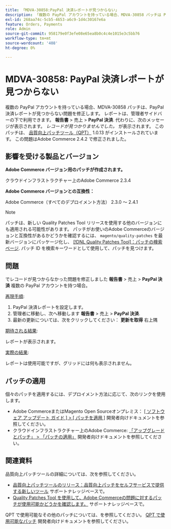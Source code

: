 ```yaml
---
title: 「MDVA-30858:PayPal 決済レポートが見つからない」
description: 「複数の PayPal アカウントを持っている場合、MDVA-30858 パッチは PayPal 決済レポートが欠落している問題を修正します。 レポートは、管理サイドバー&gt; **Reports** &gt; Sales &gt; **PayPal Settlement**の下に表示されます。 代わりに、「レコードが見つかりませんでした。」というメッセージが表示されます。*が表示されます。 このパッチは、[Quality Patches Tool （QPT） ] （/help/announcements/adobe-commerce-announcements/magento-quality-patches-released-new-tool-to-self-serve-quality-patches.md） 1.0.13 がインストールされている場合に利用できます。 この問題はAdobe Commerce 2.4.2 で修正されました。」
exl-id: 268aa74c-5cb5-4653-a6c9-1d4c30167e6a
feature: Orders, Payments
role: Admin
source-git-commit: 958179e0f3efe08e65ea8b0c4c4e1015e3c5bb76
workflow-type: tm+mt
source-wordcount: '408'
ht-degree: 0%

---
```


# MDVA-30858: PayPal 決済レポートが見つからない

複数の PayPal アカウントを持っている場合、MDVA-30858 パッチは、PayPal 決済レポートが見つからない問題を修正します。 レポートは、管理者サイドバーの下で利用できます。 **報告書** > 売上 > **PayPal 決済**. 代わりに、次のメッセージが表示されます。 *レコードが見つかりませんでした。* が表示されます。 このパッチは、 [品質向上パッチツール（QPT）](/help/announcements/adobe-commerce-announcements/magento-quality-patches-released-new-tool-to-self-serve-quality-patches.md) 1.0.13 がインストールされています。 この問題はAdobe Commerce 2.4.2 で修正されました。

## 影響を受ける製品とバージョン

**Adobe Commerce バージョン用のパッチが作成されます。**

クラウドインフラストラクチャー上のAdobe Commerce 2.3.4

**Adobe Commerce バージョンとの互換性：**

Adobe Commerce（すべてのデプロイメント方法） 2.3.0 ～ 2.4.1

>[!NOTE]
>
>パッチは、新しい Quality Patches Tool リリースを使用する他のバージョンにも適用される可能性があります。 パッチがお使いのAdobe Commerceのバージョンと互換性があるかどうかを確認するには、 `magento/quality-patches` を最新バージョンにパッケージ化し、 [[!DNL Quality Patches Tool]：パッチの検索ページ](https://devdocs.magento.com/quality-patches/tool.html#patch-grid). パッチ ID を検索キーワードとして使用して、パッチを見つけます。

## 問題

でレコードが見つからなかった問題を修正しました **報告書** > 売上 > **PayPal 決済** 複数の PayPal アカウントを持つ場合。

<u>再現手順</u>:

1. PayPal 決済レポートを設定します。
1. 管理者に移動し、次へ移動します **報告書** > 売上 > **PayPal 決済**.
1. 最新の更新については、次をクリックしてください： **更新を取得** 右上隅

<u>期待される結果</u>:

レポートが表示されます。

<u>実際の結果</u>:

レポートは使用可能ですが、グリッドには何も表示されません。

## パッチの適用

個々のパッチを適用するには、デプロイメント方法に応じて、次のリンクを使用します。

* Adobe CommerceまたはMagento Open Sourceオンプレミス： [[ ソフトウェア アップデート ガイド ] > [ パッチを適用 ]](https://devdocs.magento.com/guides/v2.4/comp-mgr/patching/mqp.html) 開発者向けドキュメントを参照してください。
* クラウドインフラストラクチャー上のAdobe Commerce: [「アップグレードとパッチ」 > 「パッチの適用」](https://devdocs.magento.com/cloud/project/project-patch.html) 開発者向けドキュメントを参照してください。

## 関連資料

品質向上パッチツールの詳細については、次を参照してください。

* [品質向上パッチツールのリリース：品質向上パッチをセルフサービスで提供する新しいツール](/help/announcements/adobe-commerce-announcements/magento-quality-patches-released-new-tool-to-self-serve-quality-patches.md) サポートナレッジベースで。
* [Quality Patches Tool を使用して、Adobe Commerceの問題に対するパッチが使用可能かどうかを確認します。](/help/support-tools/patches-available-in-qpt-tool/check-patch-for-magento-issue-with-magento-quality-patches.md) サポートナレッジベースで。

QPT で使用可能なその他のパッチについては、を参照してください。 [QPT で使用可能なパッチ](https://devdocs.magento.com/quality-patches/tool.html#patch-grid) 開発者向けドキュメントを参照してください。
